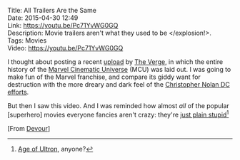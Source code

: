 Title: All Trailers Are the Same  
Date: 2015-04-30 12:49  
Link: https://youtu.be/Pc71YvWG0GQ  
Description: Movie trailers aren't what they used to be </explosion!>.  
Tags: Movies  
Video: https://youtu.be/Pc71YvWG0GQ  

I thought about posting a recent [upload][youtube] by [The Verge][theverge], in which the entire history of the [Marvel Cinematic Universe][wikipedia] (MCU) was laid out. I was going to make fun of the Marvel franchise, and compare its giddy want for destruction with the more dreary and dark feel of the [Christopher Nolan DC efforts][dccomics].

But then I saw this video. And I was reminded how almost *all* of the popular [superhero] movies everyone fancies aren't crazy: they're [just plain stupid][youtube 2][^js]

[From [Devour][devour]]

[^js]: [Age of Ultron][forbes], anyone? 

[dccomics]: http://www.dccomics.com/tags/christopher-nolan "Christopher Nolan's DC films"
[devour]: http://devour.com/video/every-trailer-is-the-same-trailer/ "Source post on Devour"
[forbes]: http://www.forbes.com/sites/scottmendelson/2015/04/29/can-avengers-age-of-ultron-top-100m-on-friday/ "Forbes on the new Avengers film"
[theverge]: http://www.theverge.com/2015/4/30/8520181/marvel-cinematic-universe-history-video "The Verge on Marvel's Cinematic Universe"
[wikipedia]: https://en.wikipedia.org/wiki/Marvel_Cinematic_Universe "Wikipedia: Marvel Cinematic Universe"
[youtube]: https://www.youtube.com/watch?v=s2bNw5Ye8Ek "The entire Marvel Cinematic Universe explained"
[youtube 2]: https://www.youtube.com/watch?v=PIhD2TTc1kI "Forrest Gump - are you crazy or just plain stupid"